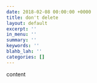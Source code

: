 ```yaml
---
date: 2018-02-08 00:00:00 +0000
title: don't delete
layout: default
excerpt: ''
in_menu: ''
summary: ''
keywords: ''
blahb_lah: ''
categories: []
---
```

content